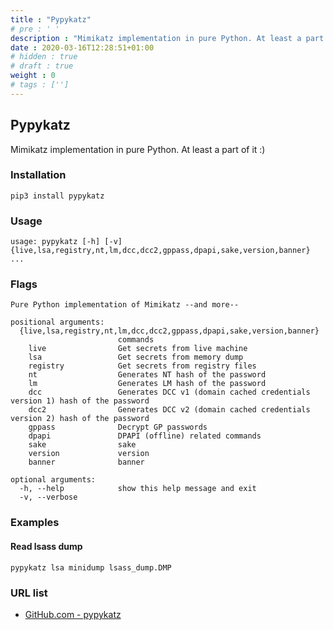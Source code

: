 ```yaml
---
title : "Pypykatz"
# pre : ' '
description : "Mimikatz implementation in pure Python. At least a part of it :)"
date : 2020-03-16T12:28:51+01:00
# hidden : true
# draft : true
weight : 0
# tags : ['']
---
```


## Pypykatz

Mimikatz implementation in pure Python. At least a part of it :)

### Installation

```plain
pip3 install pypykatz
```

### Usage

```plain
usage: pypykatz [-h] [-v] {live,lsa,registry,nt,lm,dcc,dcc2,gppass,dpapi,sake,version,banner} ...
```

### Flags

```plain
Pure Python implementation of Mimikatz --and more--

positional arguments:
  {live,lsa,registry,nt,lm,dcc,dcc2,gppass,dpapi,sake,version,banner}
                        commands
    live                Get secrets from live machine
    lsa                 Get secrets from memory dump
    registry            Get secrets from registry files
    nt                  Generates NT hash of the password
    lm                  Generates LM hash of the password
    dcc                 Generates DCC v1 (domain cached credentials version 1) hash of the password
    dcc2                Generates DCC v2 (domain cached credentials version 2) hash of the password
    gppass              Decrypt GP passwords
    dpapi               DPAPI (offline) related commands
    sake                sake
    version             version
    banner              banner

optional arguments:
  -h, --help            show this help message and exit
  -v, --verbose
```

### Examples

#### Read lsass dump

```plain
pypykatz lsa minidump lsass_dump.DMP
```

### URL list

* [GitHub.com - pypykatz](https://github.com/skelsec/pypykatz)
